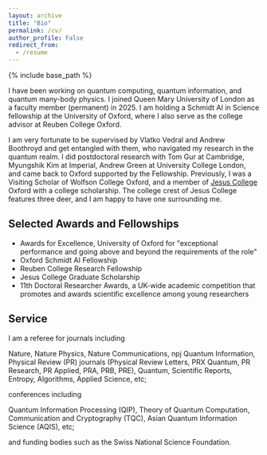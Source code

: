 ```yaml
---
layout: archive
title: "Bio"
permalink: /cv/
author_profile: False
redirect_from:
  - /resume
---
```


{% include base_path %}

I have been working on quantum computing, quantum information, and quantum many-body physics. I joined Queen Mary University of London as a faculty member (permanent) in 2025. I am holding a Schmidt AI in Science fellowship at the University of Oxford, where I also serve as the college advisor at Reuben College Oxford.

I am very fortunate to be supervised by Vlatko Vedral and Andrew Boothroyd and get entangled with them, who navigated my research in the quantum realm. I did postdoctoral research with Tom Gur at Cambridge, Myungshik Kim at Imperial, Andrew Green at University College London, and came back to Oxford supported by the Fellowship. Previously, I was a Visiting Scholar of Wolfson College Oxford, and a member of [Jesus College](https://www.jesus.ox.ac.uk/) Oxford with a college scholarship. The college crest of Jesus College features three deer, and I am happy to have one surrounding me.

Selected Awards and Fellowships
-----
* Awards for Excellence, University of Oxford
for "exceptional performance and going above and beyond the requirements of the role"
* Oxford Schmidt AI Fellowship
* Reuben College Research Fellowship
* Jesus College Graduate Scholarship
* 11th Doctoral Researcher Awards, a UK-wide academic competition that promotes and awards scientific excellence among young researchers



Service
-----
I am a referee for journals including

Nature, Nature Physics, Nature Communications, npj Quantum Information, Physical Review (PR) journals (Physical Review Letters, PRX Quantum, PR Research, PR Applied, PRA, PRB, PRE), Quantum, Scientific Reports, Entropy, Algorithms, Applied Science, etc; 

conferences including 

Quantum Information Processing (QIP), Theory of Quantum Computation, Communication and Cryptography (TQC), Asian Quantum Information Science (AQIS), etc;

and funding bodies such as the Swiss National Science Foundation.
 
